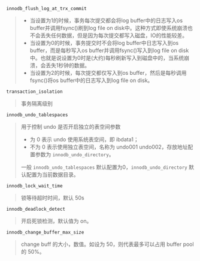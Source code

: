 ```innodb_flush_log_at_trx_commit```
> * 当设置为1的时候，事务每次提交都会将log buffer中的日志写入os buffer并调用fsync()刷到log file on disk中。这种方式即使系统崩溃也不会丢失任何数据，但是因为每次提交都写入磁盘，IO的性能较差。
> * 当设置为0的时候，事务提交时不会将log buffer中日志写入到os buffer，而是每秒写入os buffer并调用fsync()写入到log file on disk中。也就是说设置为0时是(大约)每秒刷新写入到磁盘中的，当系统崩溃，会丢失1秒钟的数据。
> * 当设置为2的时候，每次提交都仅写入到os buffer，然后是每秒调用fsync()将os buffer中的日志写入到log file on disk。

```transaction_isolation```
> 事务隔离级别

```innodb_undo_tablespaces```
> 用于控制 undo 是否开启独立的表空间参数
> * 为 0 表示 undo 使用系统表空间，即 ibdata1；
> * 不为 0 表示使用独立表空间，名称为 undo001 undo002，存放地址配置参数为 ```innodb_undo_directory```。
>
> 一般 ```innodb_undo_tablespaces``` 默认配置为0，```innodb_undo_directory``` 默认配置为当前数据目录。

```innodb_lock_wait_time```
> 锁等待超时时间，默认 50s

```innodb_deadlock_detect```
> 开启死锁检测，默认值为 on。

```innodb_change_buffer_max_size```
> change buff 的大小，数值。如设为 50，则代表最多可以占用 buffer pool 的 50%。